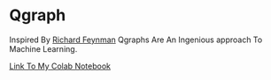 # Qgraph
Inspired By [Richard Feynman](https://en.wikipedia.org/wiki/Richard_Feynman) Qgraphs Are An Ingenious approach To Machine Learning.

[Link To My Colab Notebook](https://colab.research.google.com/drive/1LaheRYBVNYqlfhiOkjwUiIZp_SstV-gU#scrollTo=qQEXlOgkfPaO)
